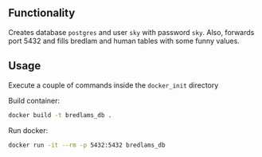 ## Functionality

Creates database `postgres` and user `sky` with password `sky`.
Also, forwards port 5432 and fills bredlam and human tables
with some funny values.

## Usage

Execute a couple of commands inside the `docker_init` directory

Build container:
```bash
docker build -t bredlams_db .  
```

Run docker:
```bash
docker run -it --rm -p 5432:5432 bredlams_db
```

